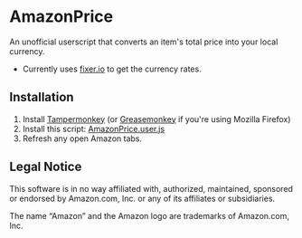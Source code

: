 # AmazonPrice

An unofficial userscript that converts an item's total price into your local currency.

* Currently uses [fixer.io](https://fixer.io/) to get the currency rates.

## Installation

1. Install [Tampermonkey](http://tampermonkey.net/) (or [Greasemonkey](https://addons.mozilla.org/en-US/firefox/addon/greasemonkey/) if you're using Mozilla Firefox)
1. Install this script: [AmazonPrice.user.js](https://github.com/FurkanKambay/AmazonPrice/raw/master/src/AmazonPrice.user.js)
1. Refresh any open Amazon tabs.

## Legal Notice

This software is in no way affiliated with, authorized, maintained, sponsored or endorsed by Amazon.com, Inc. or any of its affiliates or subsidiaries.

The name “Amazon” and the Amazon logo are trademarks of Amazon.com, Inc.